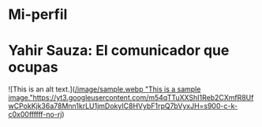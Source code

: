 # Mi-perfil
# Yahir Sauza: El comunicador que ocupas

![This is an alt text.]([/image/sample.webp "This is a sample image."](https://yt3.googleusercontent.com/m54qTTuXXShI1Reb2CXmfR8UfwCPokKjk36a78Mnn1krLU1jmDokyIC8HVybF1rpQ7bVyxJH=s900-c-k-c0x00ffffff-no-rj)https://yt3.googleusercontent.com/m54qTTuXXShI1Reb2CXmfR8UfwCPokKjk36a78Mnn1krLU1jmDokyIC8HVybF1rpQ7bVyxJH=s900-c-k-c0x00ffffff-no-rj)

